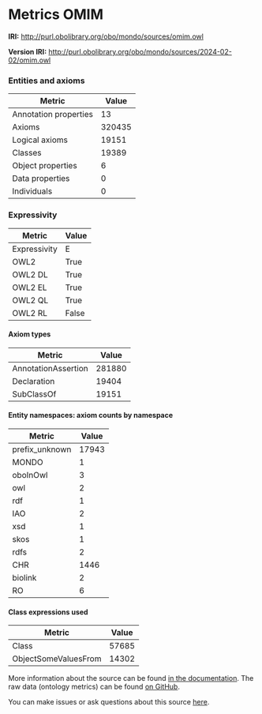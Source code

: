 # Metrics OMIM

**IRI:** http://purl.obolibrary.org/obo/mondo/sources/omim.owl

**Version IRI:** http://purl.obolibrary.org/obo/mondo/sources/2024-02-02/omim.owl

### Entities and axioms

| Metric | Value |
| ------ | ----- |
| Annotation properties | 13 |
| Axioms | 320435 |
| Logical axioms | 19151 |
| Classes | 19389 |
| Object properties | 6 |
| Data properties | 0 |
| Individuals | 0 |


### Expressivity

| Metric | Value |
| ------ | ----- |
| Expressivity | E |
| OWL2 | True |
| OWL2 DL | True |
| OWL2 EL | True |
| OWL2 QL | True |
| OWL2 RL | False |

#### Axiom types

| Metric | Value |
| ------ | ----- |
| AnnotationAssertion | 281880 |
| Declaration | 19404 |
| SubClassOf | 19151 |


#### Entity namespaces: axiom counts by namespace

| Metric | Value |
| ------ | ----- |
| prefix_unknown | 17943 |
| MONDO | 1 |
| oboInOwl | 3 |
| owl | 2 |
| rdf | 1 |
| IAO | 2 |
| xsd | 1 |
| skos | 1 |
| rdfs | 2 |
| CHR | 1446 |
| biolink | 2 |
| RO | 6 |


#### Class expressions used

| Metric | Value |
| ------ | ----- |
| Class | 57685 |
| ObjectSomeValuesFrom | 14302 |


More information about the source can be found [in the documentation](../sources.md). The raw data (ontology metrics) can be found [on GitHub](https://github.com/monarch-initiative/mondo-ingest/tree/main/src/ontology/metadata).

You can make issues or ask questions about this source [here](https://github.com/monarch-initiative/mondo-ingest/issues).

